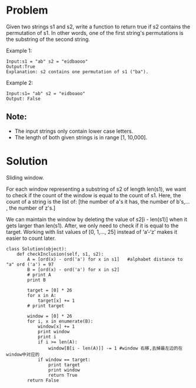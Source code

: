 # Problem
Given two strings s1 and s2, write a function to return true if s2 contains the permutation of s1. In other words, one of the first string's permutations is the substring of the second string.


Example 1:

```
Input:s1 = "ab" s2 = "eidbaooo"
Output:True
Explanation: s2 contains one permutation of s1 ("ba").
```

Example 2:
```
Input:s1= "ab" s2 = "eidboaoo"
Output: False
```

## Note:
- The input strings only contain lower case letters.
- The length of both given strings is in range [1, 10,000].


# Solution
Sliding window.

For each window representing a substring of s2 of length len(s1), 
we want to check if the count of the window is equal to the count of s1. 
Here, the count of a string is the list of: [the number of a's it has, the number of b's,… , the number of z's.]

We can maintain the window by deleting the value of 
s2[i - len(s1)] when it gets larger than len(s1). 
After, we only need to check if it is equal to the target. 
Working with list values of [0, 1,…, 25] instead of ‘a’-‘z’ makes it easier to count later.


```
class Solution(object):
    def checkInclusion(self, s1, s2):
        A = [ord(x) - ord('a') for x in s1]   #alphabet distance to "a" ord ('a') = 97
        B = [ord(x) - ord('a') for x in s2]
        # print A
        print B

        target = [0] * 26
        for x in A:
            target[x] += 1
        # print target

        window = [0] * 26
        for i, x in enumerate(B):
            window[x] += 1
            print window
            print i
            if i >= len(A):
                window[B[i - len(A)]] -= 1 #window 右移,去掉最左边的在window中对应的
            if window == target:
                print target
                print window
                return True
        return False
```
